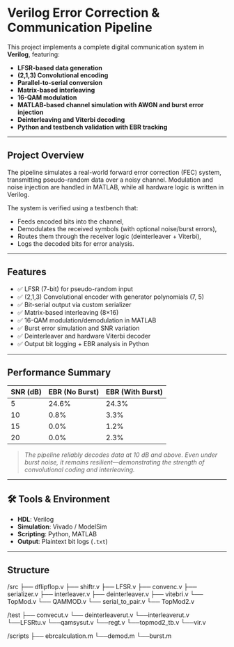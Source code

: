 #  Verilog Error Correction & Communication Pipeline

This project implements a complete digital communication system in **Verilog**, featuring:

- **LFSR-based data generation**
- **(2,1,3) Convolutional encoding**
- **Parallel-to-serial conversion**
- **Matrix-based interleaving**
- **16-QAM modulation**
- **MATLAB-based channel simulation with AWGN and burst error injection**
- **Deinterleaving and Viterbi decoding**
- **Python and testbench validation with EBR tracking**

---

##  Project Overview

The pipeline simulates a real-world forward error correction (FEC) system, transmitting pseudo-random data over a noisy channel. Modulation and noise injection are handled in MATLAB, while all hardware logic is written in Verilog.

The system is verified using a testbench that:
- Feeds encoded bits into the channel,
- Demodulates the received symbols (with optional noise/burst errors),
- Routes them through the receiver logic (deinterleaver + Viterbi),
- Logs the decoded bits for error analysis.

---

##  Features

- ✅ LFSR (7-bit) for pseudo-random input
- ✅ (2,1,3) Convolutional encoder with generator polynomials (7, 5)
- ✅ Bit-serial output via custom serializer
- ✅ Matrix-based interleaving (8×16)
- ✅ 16-QAM modulation/demodulation in MATLAB
- ✅ Burst error simulation and SNR variation
- ✅ Deinterleaver and hardware Viterbi decoder
- ✅ Output bit logging + EBR analysis in Python

---

## Performance Summary

| SNR (dB) | EBR (No Burst) | EBR (With Burst) |
|----------|----------------|------------------|
| 5        | 24.6%          | 24.3%            |
| 10       | 0.8%           | 3.3%             |
| 15       | 0.0%           | 1.2%             |
| 20       | 0.0%           | 2.3%             |

>  *The pipeline reliably decodes data at 10 dB and above. Even under burst noise, it remains resilient—demonstrating the strength of convolutional coding and interleaving.*

---

## 🛠 Tools & Environment

- **HDL**: Verilog
- **Simulation**: Vivado / ModelSim
- **Scripting**: Python, MATLAB
- **Output**: Plaintext bit logs (`.txt`)

---

## Structure

/src
├── dflipflop.v
├── shiftr.v
├── LFSR.v
├── convenc.v
├── serializer.v
├── interleaver.v
├── deinterleaver.v
├── vitebri.v
└── TopMod.v
└── QAMMOD.v
└── serial_to_pair.v
└── TopMod2.v

/test
├── convecut.v
└── deinterleaverut.v
└──interleaverut.v
└──LFSRtu.v
└──qamsysut.v
└──regt.v 
└──topmod2_tb.v
└──vir.v

/scripts
├── ebrcalculation.m
└──demod.m
└──burst.m
